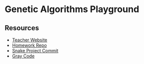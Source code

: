# Genetic Algorithms Playground

## Resources
 * [Teacher Website](https://profs.info.uaic.ro/~eugennc/teaching/ga)
 * [Homework Repo](https://github.com/StamateValentin/Genetic-Algorithms-Homework)
 * [Snake Project Commit](https://github.com/StamateValentin/Conquering-The-Snake/blob/950a11d9ab2d415780ff4fbf5542e3dba0f702d2)
 * [Gray Code](https://www.geeksforgeeks.org/decimal-equivalent-gray-code-inverse)
